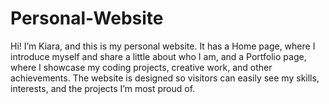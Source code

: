 # Personal-Website
Hi! I’m Kiara, and this is my personal website. It has a Home page, where I introduce myself and share a little about who I am, and a Portfolio page, where I showcase my coding projects, creative work, and other achievements. The website is designed so visitors can easily see my skills, interests, and the projects I’m most proud of.
